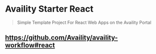 # Availity Starter React

> Simple Template Project For React Web Apps on the Availity Portal

## https://github.com/Availity/availity-workflow#react
